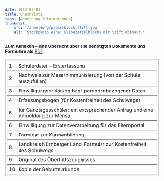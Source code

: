 ```yaml
---
date: 2023-02-03
title: Checkliste
tags: [Anmeldung-Informationen]
thumbnail: 
    src: '/anmeldung/papierblock_stift.jpg'
    alt: 'Stockphoto eines Klebezettelblocks mit Stift obenauf.'
---
```


<style>
table, th, td {
  border: 1px solid;
  padding: 5px;
  margin-bottom:15px;
}
</style>

**Zum Abhaken –  eine Übersicht über alle benötigten Dokumente und Formulare als** <a href = "/documents/anmeldung/Checkliste.pdf" target="_blank">PDF</a>

<table>
        <tr>
            <td>1</td>
            <td>Schülerdatei - Ersterfassung</td>
        </tr>
        <tr>
            <td>2</td>
            <td>Nachweis zur Masernimmunisierung (von der Schule auszufüllen)</td>
        </tr>
        <tr>
            <td>3</td>
            <td>Einwilligungserklärung bzgl. personenbezogener Daten</td>   
        </tr>
        <tr>
            <td>4</td>
            <td>Erfassungsbogen (für Kostenfreiheit des Schulwegs)</td>
        </tr>
        <tr>
            <td>5</td>
            <td>für Ganztagesschüler: ein entsprechender Antrag und eine Anmeldung zur Mensa.</td>
        </tr>
        <tr>
            <td>6</td>
            <td>Einwilligung zur Datenverarbeitung für das Elternportal</td>
        </tr>
        <tr>
            <td>7</td>
            <td>Formular zur Klassenbildung</td>
        </tr>
        <tr>
            <td>8</td>
            <td>Landkreis Nürnberger Land: Formular zur Kostenfreiheit des Schulwegs</td>
        </tr>
        <tr>
            <td>9</td>
            <td>Original des Übertrittszeugnisses</td>
        </tr>
        <tr>
            <td>10</td>
            <td>Kopie der Geburtsurkunde</td>
        </tr>
    </table>
